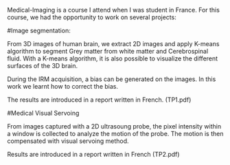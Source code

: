 Medical-Imaging is a course I attend when I was student in France.
For this course, we had the opportunity to work on several projects:

#Image segmentation:

From 3D images of human brain, we extract 2D images and apply K-means algorithm to segment Grey matter from white matter and Cerebrospinal fluid.
With a K-means algorithm, it is also possible to visualize the different surfaces of the 3D brain.

During the IRM acquisition, a bias can be generated on the images. In this work we learnt how to correct the bias.

The results are introduced in a report written in French. (TP1.pdf)

#Medical Visual Servoing

From images captured with a 2D ultrasoung probe, the pixel intensity within a window is collected to analyze the motion of the probe.
The motion is then compensated with visual servoing method.

Results are introduced in a report written in French (TP2.pdf)
